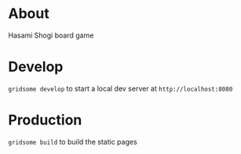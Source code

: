 # About

Hasami Shogi board game


# Develop

`gridsome develop` to start a local dev server at `http://localhost:8080`

# Production 

`gridsome build` to build the static pages
